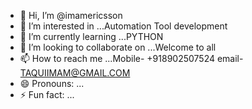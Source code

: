 - 👋 Hi, I’m @imamericsson
- 👀 I’m interested in ...Automation Tool development
- 🌱 I’m currently learning ...PYTHON
- 💞️ I’m looking to collaborate on ...Welcome to all
- 📫 How to reach me ...Mobile-  +918902507524  email- TAQUIIMAM@GMAIL.COM
- 😄 Pronouns: ...
- ⚡ Fun fact: ...

<!---
imamericsson/imamericsson is a ✨ special ✨ repository because its `README.md` (this file) appears on your GitHub profile.
You can click the Preview link to take a look at your changes.
--->
